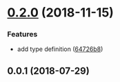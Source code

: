 <a name="0.2.0"></a>
# [0.2.0](https://github.com/ULIVZ/timeout-wrap/compare/v0.1.0...v0.2.0) (2018-11-15)


### Features

* add type definition ([64726b8](https://github.com/ULIVZ/timeout-wrap/commit/64726b8))



<a name="0.0.1"></a>
## 0.0.1 (2018-07-29)



